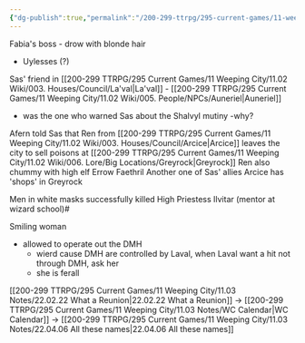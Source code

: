 ```yaml
---
{"dg-publish":true,"permalink":"/200-299-ttrpg/295-current-games/11-weeping-city/11-03-notes/22-03-27-some-lore/"}
---
```



Fabia's boss - drow with blonde hair
- Uylesses (?)

Sas' friend in [[200-299 TTRPG/295 Current Games/11 Weeping City/11.02 Wiki/003. Houses/Council/La'val\|La'val]] - [[200-299 TTRPG/295 Current Games/11 Weeping City/11.02 Wiki/005. People/NPCs/Auneriel\|Auneriel]]
- was the one who warned Sas about the Shalvyl mutiny
	-why?

Afern told Sas that Ren from [[200-299 TTRPG/295 Current Games/11 Weeping City/11.02 Wiki/003. Houses/Council/Arcice\|Arcice]] leaves the city to sell poisons at [[200-299 TTRPG/295 Current Games/11 Weeping City/11.02 Wiki/006. Lore/Big Locations/Greyrock\|Greyrock]]
	Ren also chummy with high elf Errow Faethril
		Another one of Sas' allies
	Arcice has 'shops' in Greyrock

Men in white masks successfully killed High Priestess Ilvitar (mentor at wizard school)#

Smiling woman
- allowed to operate out the DMH
	- wierd cause DMH are controlled by Laval, when Laval want a hit not through DMH, ask her
	- she is ferall

[[200-299 TTRPG/295 Current Games/11 Weeping City/11.03 Notes/22.02.22 What a Reunion\|22.02.22 What a Reunion]] -> [[200-299 TTRPG/295 Current Games/11 Weeping City/11.03 Notes/WC Calendar\|WC Calendar]] -> [[200-299 TTRPG/295 Current Games/11 Weeping City/11.03 Notes/22.04.06 All these names\|22.04.06 All these names]]